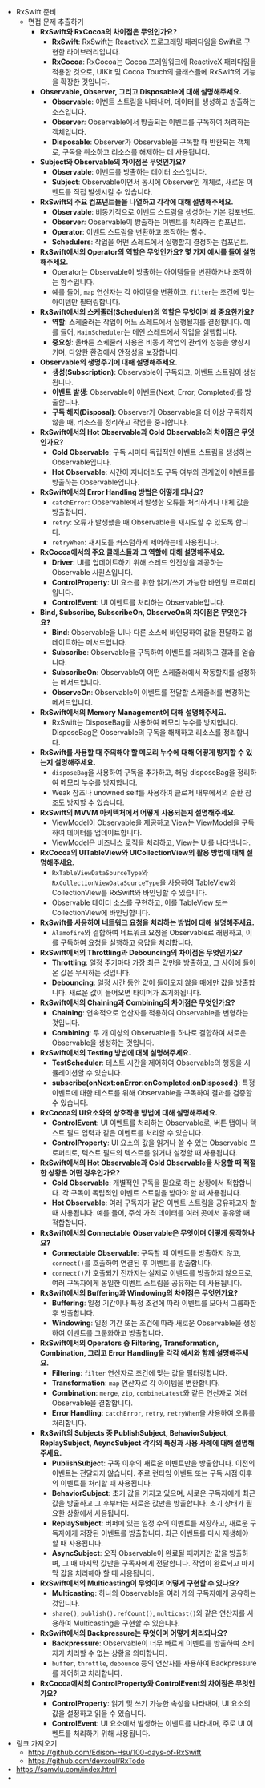 - RxSwift 준비
	- 면접 문제 추출하기
		- **RxSwift와 RxCocoa의 차이점은 무엇인가요?**
			- **RxSwift**: RxSwift는 ReactiveX 프로그래밍 패러다임을 Swift로 구현한 라이브러리입니다.
			- **RxCocoa**: RxCocoa는 Cocoa 프레임워크에 ReactiveX 패러다임을 적용한 것으로, UIKit 및 Cocoa Touch의 클래스들에 RxSwift의 기능을 확장한 것입니다.
		- **Observable, Observer, 그리고 Disposable에 대해 설명해주세요.**
			- **Observable**: 이벤트 스트림을 나타내며, 데이터를 생성하고 방출하는 소스입니다.
			- **Observer**: Observable에서 방출되는 이벤트를 구독하여 처리하는 객체입니다.
			- **Disposable**: Observer가 Observable을 구독할 때 반환되는 객체로, 구독을 취소하고 리소스를 해제하는 데 사용됩니다.
		- **Subject와 Observable의 차이점은 무엇인가요?**
			- **Observable**: 이벤트를 방출하는 데이터 소스입니다.
			- **Subject**: Observable이면서 동시에 Observer인 개체로, 새로운 이벤트를 직접 발생시킬 수 있습니다.
		- **RxSwift의 주요 컴포넌트들을 나열하고 각각에 대해 설명해주세요.**
			- **Observable**: 비동기적으로 이벤트 스트림을 생성하는 기본 컴포넌트.
			- **Observer**: Observable이 방출하는 이벤트를 처리하는 컴포넌트.
			- **Operator**: 이벤트 스트림을 변환하고 조작하는 함수.
			- **Schedulers**: 작업을 어떤 스레드에서 실행할지 결정하는 컴포넌트.
		- **RxSwift에서의 Operator의 역할은 무엇인가요? 몇 가지 예시를 들어 설명해주세요.**
			- Operator는 Observable이 방출하는 아이템들을 변환하거나 조작하는 함수입니다.
			- 예를 들어, `map` 연산자는 각 아이템을 변환하고, `filter`는 조건에 맞는 아이템만 필터링합니다.
		- **RxSwift에서의 스케줄러(Scheduler)의 역할은 무엇이며 왜 중요한가요?**
			- **역할**: 스케줄러는 작업이 어느 스레드에서 실행될지를 결정합니다. 예를 들어, `MainScheduler`는 메인 스레드에서 작업을 실행합니다.
			- **중요성**: 올바른 스케줄러 사용은 비동기 작업의 관리와 성능을 향상시키며, 다양한 환경에서 안정성을 보장합니다.
		- **Observable의 생명주기에 대해 설명해주세요.**
			- **생성(Subscription)**: Observable이 구독되고, 이벤트 스트림이 생성됩니다.
			- **이벤트 발생**: Observable이 이벤트(Next, Error, Completed)를 방출합니다.
			- **구독 해지(Disposal)**: Observer가 Observable을 더 이상 구독하지 않을 때, 리소스를 정리하고 작업을 중지합니다.
		- **RxSwift에서의 Hot Observable과 Cold Observable의 차이점은 무엇인가요?**
			- **Cold Observable**: 구독 시마다 독립적인 이벤트 스트림을 생성하는 Observable입니다.
			- **Hot Observable**: 시간이 지나더라도 구독 여부와 관계없이 이벤트를 방출하는 Observable입니다.
		- **RxSwift에서의 Error Handling 방법은 어떻게 되나요?**
			- `catchError`: Observable에서 발생한 오류를 처리하거나 대체 값을 방출합니다.
			- `retry`: 오류가 발생했을 때 Observable을 재시도할 수 있도록 합니다.
			- `retryWhen`: 재시도를 커스텀하게 제어하는데 사용됩니다.
		- **RxCocoa에서의 주요 클래스들과 그 역할에 대해 설명해주세요.**
			- **Driver**: UI를 업데이트하기 위해 스레드 안전성을 제공하는 Observable 시퀀스입니다.
			- **ControlProperty**: UI 요소를 위한 읽기/쓰기 가능한 바인딩 프로퍼티입니다.
			- **ControlEvent**: UI 이벤트를 처리하는 Observable입니다.
		- **Bind, Subscribe, SubscribeOn, ObserveOn의 차이점은 무엇인가요?**
			- **Bind**: Observable을 UI나 다른 소스에 바인딩하여 값을 전달하고 업데이트하는 메서드입니다.
			- **Subscribe**: Observable을 구독하여 이벤트를 처리하고 결과를 얻습니다.
			- **SubscribeOn**: Observable이 어떤 스케줄러에서 작동할지를 설정하는 메서드입니다.
			- **ObserveOn**: Observable이 이벤트를 전달할 스케줄러를 변경하는 메서드입니다.
		- **RxSwift에서의 Memory Management에 대해 설명해주세요.**
			- RxSwift는 DisposeBag을 사용하여 메모리 누수를 방지합니다. DisposeBag은 Observable의 구독을 해제하고 리소스를 정리합니다.
		- **RxSwift를 사용할 때 주의해야 할 메모리 누수에 대해 어떻게 방지할 수 있는지 설명해주세요.**
			- `disposeBag`을 사용하여 구독을 추가하고, 해당 disposeBag을 정리하여 메모리 누수를 방지합니다.
			- Weak 참조나 unowned self를 사용하여 클로저 내부에서의 순환 참조도 방지할 수 있습니다.
		- **RxSwift의 MVVM 아키텍처에서 어떻게 사용되는지 설명해주세요.**
			- ViewModel이 Observable을 제공하고 View는 ViewModel을 구독하여 데이터를 업데이트합니다.
			- ViewModel은 비즈니스 로직을 처리하고, View는 UI를 나타냅니다.
		- **RxCocoa의 UITableView와 UICollectionView의 활용 방법에 대해 설명해주세요.**
			- `RxTableViewDataSourceType`와 `RxCollectionViewDataSourceType`을 사용하여 TableView와 CollectionView를 RxSwift와 바인딩할 수 있습니다.
			- Observable 데이터 소스를 구현하고, 이를 TableView 또는 CollectionView에 바인딩합니다.
		- **RxSwift를 사용하여 네트워크 요청을 처리하는 방법에 대해 설명해주세요.**
			- `Alamofire`와 결합하여 네트워크 요청을 Observable로 래핑하고, 이를 구독하여 요청을 실행하고 응답을 처리합니다.
		- **RxSwift에서의 Throttling과 Debouncing의 차이점은 무엇인가요?**
			- **Throttling**: 일정 주기마다 가장 최근 값만을 방출하고, 그 사이에 들어온 값은 무시하는 것입니다.
			- **Debouncing**: 일정 시간 동안 값이 들어오지 않을 때에만 값을 방출합니다. 새로운 값이 들어오면 타이머가 초기화됩니다.
		- **RxSwift에서의 Chaining과 Combining의 차이점은 무엇인가요?**
			- **Chaining**: 연속적으로 연산자를 적용하여 Observable을 변형하는 것입니다.
			- **Combining**: 두 개 이상의 Observable을 하나로 결합하여 새로운 Observable을 생성하는 것입니다.
		- **RxSwift에서의 Testing 방법에 대해 설명해주세요.**
			- **TestScheduler**: 테스트 시간을 제어하여 Observable의 행동을 시뮬레이션할 수 있습니다.
			- **subscribe(onNext:onError:onCompleted:onDisposed:)**: 특정 이벤트에 대한 테스트를 위해 Observable을 구독하여 결과를 검증할 수 있습니다.
		- **RxCocoa의 UI요소와의 상호작용 방법에 대해 설명해주세요.**
			- **ControlEvent**: UI 이벤트를 처리하는 Observable로, 버튼 탭이나 텍스트 필드 입력과 같은 이벤트를 처리할 수 있습니다.
			- **ControlProperty**: UI 요소의 값을 읽거나 쓸 수 있는 Observable 프로퍼티로, 텍스트 필드의 텍스트를 읽거나 설정할 때 사용됩니다.
		- **RxSwift에서의 Hot Observable과 Cold Observable을 사용할 때 적절한 상황은 어떤 경우인가요?**
			- **Cold Observable**: 개별적인 구독을 필요로 하는 상황에서 적합합니다. 각 구독이 독립적인 이벤트 스트림을 받아야 할 때 사용됩니다.
			- **Hot Observable**: 여러 구독자가 같은 이벤트 스트림을 공유하고자 할 때 사용됩니다. 예를 들어, 주식 가격 데이터를 여러 곳에서 공유할 때 적합합니다.
		- **RxSwift에서의 Connectable Observable은 무엇이며 어떻게 동작하나요?**
			- **Connectable Observable**: 구독할 때 이벤트를 방출하지 않고, `connect()`를 호출하여 연결된 후 이벤트를 방출합니다.
			- `connect()`가 호출되기 전까지는 실제로 이벤트를 방출하지 않으므로, 여러 구독자에게 동일한 이벤트 스트림을 공유하는 데 사용됩니다.
		- **RxSwift에서의 Buffering과 Windowing의 차이점은 무엇인가요?**
			- **Buffering**: 일정 기간이나 특정 조건에 따라 이벤트를 모아서 그룹화한 후 방출합니다.
			- **Windowing**: 일정 기간 또는 조건에 따라 새로운 Observable을 생성하여 이벤트를 그룹화하고 방출합니다.
		- **RxSwift에서의 Operators 중 Filtering, Transformation, Combination, 그리고 Error Handling을 각각 예시와 함께 설명해주세요.**
			- **Filtering**: `filter` 연산자로 조건에 맞는 값을 필터링합니다.
			- **Transformation**: `map` 연산자로 각 아이템을 변환합니다.
			- **Combination**: `merge`, `zip`, `combineLatest`와 같은 연산자로 여러 Observable을 결합합니다.
			- **Error Handling**: `catchError`, `retry`, `retryWhen`을 사용하여 오류를 처리합니다.
		- **RxSwift의 Subjects 중 PublishSubject, BehaviorSubject, ReplaySubject, AsyncSubject 각각의 특징과 사용 사례에 대해 설명해주세요.**
			- **PublishSubject**: 구독 이후의 새로운 이벤트만을 방출합니다. 이전의 이벤트는 전달되지 않습니다. 주로 런타임 이벤트 또는 구독 시점 이후의 이벤트를 처리할 때 사용됩니다.
			- **BehaviorSubject**: 초기 값을 가지고 있으며, 새로운 구독자에게 최근 값을 방출하고 그 후부터는 새로운 값만을 방출합니다. 초기 상태가 필요한 상황에서 사용됩니다.
			- **ReplaySubject**: 버퍼에 있는 일정 수의 이벤트를 저장하고, 새로운 구독자에게 저장된 이벤트를 방출합니다. 최근 이벤트를 다시 재생해야 할 때 사용됩니다.
			- **AsyncSubject**: 오직 Observable이 완료될 때까지만 값을 방출하며, 그 때 마지막 값만을 구독자에게 전달합니다. 작업이 완료되고 마지막 값을 처리해야 할 때 사용됩니다.
		- **RxSwift에서의 Multicasting이 무엇이며 어떻게 구현할 수 있나요?**
			- **Multicasting**: 하나의 Observable을 여러 개의 구독자에게 공유하는 것입니다.
			- `share()`, `publish().refCount()`, `multicast()`와 같은 연산자를 사용하여 Multicasting을 구현할 수 있습니다.
		- **RxSwift에서의 Backpressure는 무엇이며 어떻게 처리되나요?**
			- **Backpressure**: Observable이 너무 빠르게 이벤트를 방출하여 소비자가 처리할 수 없는 상황을 의미합니다.
			- `buffer`, `throttle`, `debounce` 등의 연산자를 사용하여 Backpressure를 제어하고 처리합니다.
		- **RxCocoa에서의 ControlProperty와 ControlEvent의 차이점은 무엇인가요?**
			- **ControlProperty**: 읽기 및 쓰기 가능한 속성을 나타내며, UI 요소의 값을 설정하고 읽을 수 있습니다.
			- **ControlEvent**: UI 요소에서 발생하는 이벤트를 나타내며, 주로 UI 이벤트를 처리하기 위해 사용됩니다.
- 링크 가져오기
	- https://github.com/Edison-Hsu/100-days-of-RxSwift
	- https://github.com/devxoul/RxTodo
- https://samvlu.com/index.html
-